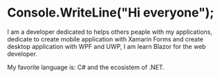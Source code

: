 # Console.WriteLine("Hi everyone");

I am a developer dedicated to helps others peaple with my applications, dedicate to create mobile application with Xamarin Forms and create desktop application
with WPF and UWP, I am learn Blazor for the web developer.

My favorite language is: C# and the ecosistem of .NET.
